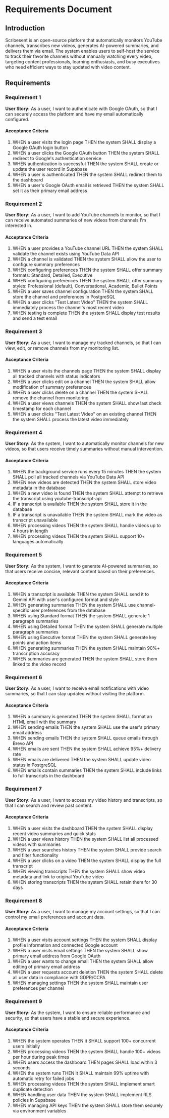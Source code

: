 # Requirements Document

## Introduction

Scribesent is an open-source platform that automatically monitors YouTube channels, transcribes new videos, generates AI-powered summaries, and delivers them via email. The system enables users to self-host the service to track their favorite channels without manually watching every video, targeting content professionals, learning enthusiasts, and busy executives who need efficient ways to stay updated with video content.

## Requirements

### Requirement 1

**User Story:** As a user, I want to authenticate with Google OAuth, so that I can securely access the platform and have my email automatically configured.

#### Acceptance Criteria

1. WHEN a user visits the login page THEN the system SHALL display a Google OAuth login button
2. WHEN a user clicks the Google OAuth button THEN the system SHALL redirect to Google's authentication service
3. WHEN authentication is successful THEN the system SHALL create or update the user record in Supabase
4. WHEN a user is authenticated THEN the system SHALL redirect them to the dashboard
5. WHEN a user's Google OAuth email is retrieved THEN the system SHALL set it as their primary email address

### Requirement 2

**User Story:** As a user, I want to add YouTube channels to monitor, so that I can receive automated summaries of new videos from channels I'm interested in.

#### Acceptance Criteria

1. WHEN a user provides a YouTube channel URL THEN the system SHALL validate the channel exists using YouTube Data API
2. WHEN a channel is validated THEN the system SHALL allow the user to configure summary preferences
3. WHEN configuring preferences THEN the system SHALL offer summary formats: Standard, Detailed, Executive
4. WHEN configuring preferences THEN the system SHALL offer summary styles: Professional (default), Conversational, Academic, Bullet Points
5. WHEN a user saves channel configuration THEN the system SHALL store the channel and preferences in PostgreSQL
6. WHEN a user clicks "Test Latest Video" THEN the system SHALL immediately process the channel's most recent video
7. WHEN testing is complete THEN the system SHALL display test results and send a test email

### Requirement 3

**User Story:** As a user, I want to manage my tracked channels, so that I can view, edit, or remove channels from my monitoring list.

#### Acceptance Criteria

1. WHEN a user visits the channels page THEN the system SHALL display all tracked channels with status indicators
2. WHEN a user clicks edit on a channel THEN the system SHALL allow modification of summary preferences
3. WHEN a user clicks delete on a channel THEN the system SHALL remove the channel from monitoring
4. WHEN a user views channels THEN the system SHALL show last check timestamp for each channel
5. WHEN a user clicks "Test Latest Video" on an existing channel THEN the system SHALL process the latest video immediately

### Requirement 4

**User Story:** As the system, I want to automatically monitor channels for new videos, so that users receive timely summaries without manual intervention.

#### Acceptance Criteria

1. WHEN the background service runs every 15 minutes THEN the system SHALL poll all tracked channels via YouTube Data API
2. WHEN new videos are detected THEN the system SHALL store video metadata in the database
3. WHEN a new video is found THEN the system SHALL attempt to retrieve the transcript using youtube-transcript-api
4. IF a transcript is available THEN the system SHALL store it in the database
5. IF a transcript is unavailable THEN the system SHALL mark the video as transcript unavailable
6. WHEN processing videos THEN the system SHALL handle videos up to 4 hours in length
7. WHEN processing videos THEN the system SHALL support 10+ languages automatically

### Requirement 5

**User Story:** As the system, I want to generate AI-powered summaries, so that users receive concise, relevant content based on their preferences.

#### Acceptance Criteria

1. WHEN a transcript is available THEN the system SHALL send it to Gemini API with user's configured format and style
2. WHEN generating summaries THEN the system SHALL use channel-specific user preferences from the database
3. WHEN using Standard format THEN the system SHALL generate 1 paragraph summaries
4. WHEN using Detailed format THEN the system SHALL generate multiple paragraph summaries
5. WHEN using Executive format THEN the system SHALL generate key points and action items
6. WHEN generating summaries THEN the system SHALL maintain 90%+ transcription accuracy
7. WHEN summaries are generated THEN the system SHALL store them linked to the video record

### Requirement 6

**User Story:** As a user, I want to receive email notifications with video summaries, so that I can stay updated without visiting the platform.

#### Acceptance Criteria

1. WHEN a summary is generated THEN the system SHALL format an HTML email with the summary
2. WHEN sending emails THEN the system SHALL use the user's primary email address
3. WHEN sending emails THEN the system SHALL queue emails through Brevo API
4. WHEN emails are sent THEN the system SHALL achieve 95%+ delivery rate
5. WHEN emails are delivered THEN the system SHALL update video status in PostgreSQL
6. WHEN emails contain summaries THEN the system SHALL include links to full transcripts in the dashboard

### Requirement 7

**User Story:** As a user, I want to access my video history and transcripts, so that I can search and review past content.

#### Acceptance Criteria

1. WHEN a user visits the dashboard THEN the system SHALL display recent video summaries and quick stats
2. WHEN a user views history THEN the system SHALL list all processed videos with summaries
3. WHEN a user searches history THEN the system SHALL provide search and filter functionality
4. WHEN a user clicks on a video THEN the system SHALL display the full transcript
5. WHEN viewing transcripts THEN the system SHALL show video metadata and link to original YouTube video
6. WHEN storing transcripts THEN the system SHALL retain them for 30 days

### Requirement 8

**User Story:** As a user, I want to manage my account settings, so that I can control my email preferences and account data.

#### Acceptance Criteria

1. WHEN a user visits account settings THEN the system SHALL display profile information and connected Google account
2. WHEN a user visits email settings THEN the system SHALL show primary email address from Google OAuth
3. WHEN a user wants to change email THEN the system SHALL allow editing of primary email address
4. WHEN a user requests account deletion THEN the system SHALL delete all user data in compliance with GDPR/CCPA
5. WHEN managing settings THEN the system SHALL maintain user preferences per channel

### Requirement 9

**User Story:** As the system, I want to ensure reliable performance and security, so that users have a stable and secure experience.

#### Acceptance Criteria

1. WHEN the system operates THEN it SHALL support 100+ concurrent users initially
2. WHEN processing videos THEN the system SHALL handle 100+ videos per hour during peak times
3. WHEN users access the dashboard THEN pages SHALL load within 3 seconds
4. WHEN the system runs THEN it SHALL maintain 99% uptime with automatic retry for failed jobs
5. WHEN processing videos THEN the system SHALL implement smart duplicate detection
6. WHEN handling user data THEN the system SHALL implement RLS policies in Supabase
7. WHEN managing API keys THEN the system SHALL store them securely via environment variables